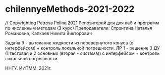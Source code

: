 # chilennyeMethods-2021-2022
// Copyrighting Petrova Polina 2021
Репозиторий для для лаб и программ по численным методам (3 курс)
Преподаватели: Стронгина Наталья Романовна, Капкаев Никита Викторович

Задача 9 - вытекание жидкости из перевернутого конуса (с интерфейсом) + контроль локальной погрешности.
ЛР 1 - решение 3 ДУ (1 тестовая и 2 основных (вторая - система)) с интерфейсом + контроль локальной погрешности.







ННГУ. ИИТММ. 2021г. 

